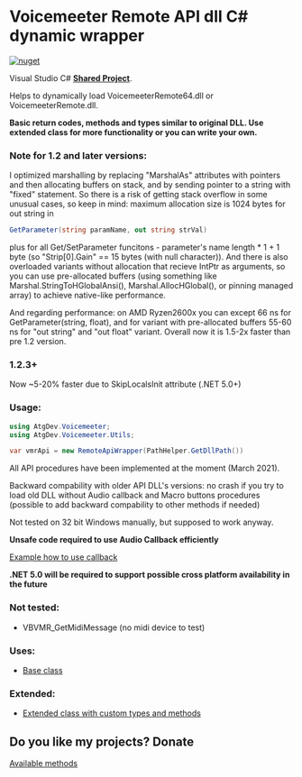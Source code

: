 # Voicemeeter Remote API dll C# dynamic wrapper
[![nuget](https://img.shields.io/nuget/v/a-tg.VmrapiDynWrap)](https://www.nuget.org/packages/a-tg.VmrapiDynWrap)

Visual Studio C# [**Shared Project**](https://github.com/A-tG/Voicemeeter-Remote-API-dll-dynamic-wrapper/wiki/Useful-Info#how-to-useadd-a-visual-studio-shared-project).

Helps to dynamically load VoicemeeterRemote64.dll or VoicemeeterRemote.dll.

**Basic return codes, methods and types similar to original DLL. Use extended class for more functionality or you can write your own.**

### Note for 1.2 and later versions:
I optimized marshalling by replacing "MarshalAs" attributes with pointers and then allocating buffers on stack, and by sending pointer to a string with "fixed" statement. So there is a risk of getting stack overflow in some unusual cases, so keep in mind: maximum allocation size is 1024 bytes for out string in
```csharp
GetParameter(string paramName, out string strVal)
``` 
plus for all Get/SetParameter funcitons - parameter's name length * 1 + 1 byte (so "Strip[0].Gain" == 15 bytes (with null character)). 
And there is also overloaded variants without allocation that recieve IntPtr as arguments, so you can use pre-allocated buffers (using something like Marshal.StringToHGlobalAnsi(), Marshal.AllocHGlobal(), or pinning managed array) to achieve native-like performance.

And regarding performance: on AMD Ryzen2600x you can except 66 ns for GetParameter(string, float), and for variant with pre-allocated buffers 55-60 ns for "out string" and "out float" variant. Overall now it is 1.5-2x faster than pre 1.2 version.

### 1.2.3+
Now ~5-20% faster due to SkipLocalsInit attribute (.NET 5.0+)


### Usage:
```csharp
using AtgDev.Voicemeeter;
using AtgDev.Voicemeeter.Utils;

var vmrApi = new RemoteApiWrapper(PathHelper.GetDllPath())
```

All API procedures have been implemented at the moment (March 2021).

Backward compability with older API DLL's versions: no crash if you try to load old DLL without Audio callback and Macro buttons procedures (possible to add backward compability to other methods if needed)

Not tested on 32 bit Windows manually, but supposed to work anyway.

**Unsafe code required to use Audio Callback efficiently**

[Example how to use callback](https://github.com/A-tG/Voicemeeter-AudioCallback-Simple-Example/blob/main/Voicemeeter%20Audio%20Callback%20Simple%20Example/Program.cs)

**.NET 5.0 will be required to support possible cross platform availability in the future**

### Not tested:
* VBVMR_GetMidiMessage (no midi device to test)

### Uses:
* [Base class](https://github.com/A-tG/Dynamic-wrapper-for-unmanaged-dll)

### Extended:
* [Extended class with custom types and methods](https://github.com/A-tG/voicemeeter-remote-api-extended)

## Do you like my projects? Donate
[Available methods](https://taplink.cc/atgdev)
